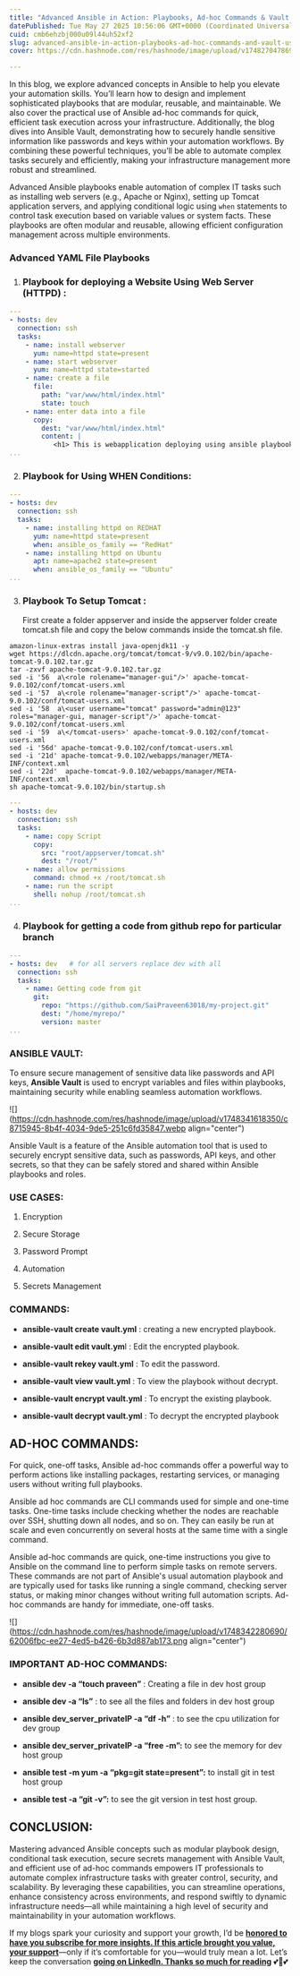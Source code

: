 ```yaml
---
title: "Advanced Ansible in Action: Playbooks, Ad-hoc Commands & Vault Usage"
datePublished: Tue May 27 2025 10:56:06 GMT+0000 (Coordinated Universal Time)
cuid: cmb6ehzbj000u09l44uh52xf2
slug: advanced-ansible-in-action-playbooks-ad-hoc-commands-and-vault-usage
cover: https://cdn.hashnode.com/res/hashnode/image/upload/v1748270478694/97e60a6c-92db-496f-95a5-78ef5cec586e.jpeg

---
```


In this blog, we explore advanced concepts in Ansible to help you elevate your automation skills. You’ll learn how to design and implement sophisticated playbooks that are modular, reusable, and maintainable. We also cover the practical use of Ansible ad-hoc commands for quick, efficient task execution across your infrastructure. Additionally, the blog dives into Ansible Vault, demonstrating how to securely handle sensitive information like passwords and keys within your automation workflows. By combining these powerful techniques, you’ll be able to automate complex tasks securely and efficiently, making your infrastructure management more robust and streamlined.

Advanced Ansible playbooks enable automation of complex IT tasks such as installing web servers (e.g., Apache or Nginx), setting up Tomcat application servers, and applying conditional logic using `when` statements to control task execution based on variable values or system facts. These playbooks are often modular and reusable, allowing efficient configuration management across multiple environments.

### **Advanced YAML File Playbooks**

1. ### **Playbook for deploying a Website Using Web Server (HTTPD) :**
    

```yaml
---
- hosts: dev
  connection: ssh
  tasks:
    - name: install webserver
      yum: name=httpd state=present
    - name: start webserver
      yum: name=httpd state=started
    - name: create a file
      file:
        path: "var/www/html/index.html"
        state: touch
    - name: enter data into a file
      copy:
        dest: "var/www/html/index.html"
        content: |
           <h1> This is webapplication deploying using ansible playbooks </h1>
...
```

2. ### **Playbook for Using WHEN Conditions:**
    

```yaml
---
- hosts: dev
  connection: ssh
  tasks:
    - name: installing httpd on REDHAT
      yum: name=httpd state=present
      when: ansible_os_family == "RedHat"
    - name: installing httpd on Ubuntu
      apt: name=apache2 state=present
      when: ansible_os_family == "Ubuntu"
...
```

3. ### **Playbook To Setup Tomcat :**
    
    First create a folder appserver and inside the appserver folder create tomcat.sh file and copy the below commands inside the tomcat.sh file.
    

```basic
amazon-linux-extras install java-openjdk11 -y
wget https://dlcdn.apache.org/tomcat/tomcat-9/v9.0.102/bin/apache-tomcat-9.0.102.tar.gz
tar -zxvf apache-tomcat-9.0.102.tar.gz
sed -i '56  a\<role rolename="manager-gui"/>' apache-tomcat-9.0.102/conf/tomcat-users.xml
sed -i '57  a\<role rolename="manager-script"/>' apache-tomcat-9.0.102/conf/tomcat-users.xml
sed -i '58  a\<user username="tomcat" password="admin@123" roles="manager-gui, manager-script"/>' apache-tomcat-9.0.102/conf/tomcat-users.xml
sed -i '59  a\</tomcat-users>' apache-tomcat-9.0.102/conf/tomcat-users.xml
sed -i '56d' apache-tomcat-9.0.102/conf/tomcat-users.xml
sed -i '21d' apache-tomcat-9.0.102/webapps/manager/META-INF/context.xml
sed -i '22d'  apache-tomcat-9.0.102/webapps/manager/META-INF/context.xml
sh apache-tomcat-9.0.102/bin/startup.sh
```

```yaml
---
- hosts: dev
  connection: ssh
  tasks:
    - name: copy Script
      copy:
        src: "root/appserver/tomcat.sh"
        dest: "/root/"
    - name: allow permissions
      command: chmod +x /root/tomcat.sh
    - name: run the script
      shell: nohup /root/tomcat.sh
...
```

4. ### **Playbook for getting a code from github repo for particular branch**
    

```yaml
---
- hosts: dev   # for all servers replace dev with all
  connection: ssh
  tasks:
    - name: Getting code from git
      git:
        repo: "https://github.com/SaiPraveen63018/my-project.git"
        dest: "/home/myrepo/"
        version: master
...
```

### **ANSIBLE VAULT:**

To ensure secure management of sensitive data like passwords and API keys, **Ansible Vault** is used to encrypt variables and files within playbooks, maintaining security while enabling seamless automation workflows.

![](https://cdn.hashnode.com/res/hashnode/image/upload/v1748341618350/c8715945-8b4f-4034-9de5-251c6fd35847.webp align="center")

Ansible Vault is a feature of the Ansible automation tool that is used to securely encrypt sensitive data, such as passwords, API keys, and other secrets, so that they can be safely stored and shared within Ansible playbooks and roles.

### **USE CASES:**

1. Encryption
    
2. Secure Storage
    
3. Password Prompt
    
4. Automation
    
5. Secrets Management
    

### **COMMANDS:**

* **ansible-vault create vault.yml** : creating a new encrypted playbook.
    
* **ansible-vault edit vault.ym**l : Edit the encrypted playbook.
    
* **ansible-vault rekey vault.yml** : To edit the password.
    
* **ansible-vault view vault.yml** : To view the playbook without decrypt.
    
* **ansible-vault encrypt vault.yml** : To encrypt the existing playbook.
    
* **ansible-vault decrypt vault.yml** : To decrypt the encrypted playbook
    

## **AD-HOC COMMANDS:**

For quick, one-off tasks, Ansible ad-hoc commands offer a powerful way to perform actions like installing packages, restarting services, or managing users without writing full playbooks.

Ansible ad hoc commands are CLI commands used for simple and one-time tasks. One-time tasks include checking whether the nodes are reachable over SSH, shutting down all nodes, and so on. They can easily be run at scale and even concurrently on several hosts at the same time with a single command.

Ansible ad-hoc commands are quick, one-time instructions you give to Ansible on the command line to perform simple tasks on remote servers. These commands are not part of Ansible's usual automation playbook and are typically used for tasks like running a single command, checking server status, or making minor changes without writing full automation scripts. Ad-hoc commands are handy for immediate, one-off tasks.

![](https://cdn.hashnode.com/res/hashnode/image/upload/v1748342280690/62006fbc-ee27-4ed5-b426-6b3d887ab173.png align="center")

### **IMPORTANT AD-HOC COMMANDS:**

* **ansible dev -a “touch praveen”** : Creating a file in dev host group
    
* **ansible dev -a “ls”** : to see all the files and folders in dev host group
    
* **ansible dev\_server\_privateIP -a “df -h”** : to see the cpu utilization for dev group
    
* **ansible dev\_server\_privateIP -a “free -m”:** to see the memory for dev host group
    
* **ansible test -m yum -a “pkg=git state=present”:** to install git in test host group
    
* **ansible test -a “git -v”:** to see the git version in test host group.
    

## CONCLUSION:

Mastering advanced Ansible concepts such as modular playbook design, conditional task execution, secure secrets management with Ansible Vault, and efficient use of ad-hoc commands empowers IT professionals to automate complex infrastructure tasks with greater control, security, and scalability. By leveraging these capabilities, you can streamline operations, enhance consistency across environments, and respond swiftly to dynamic infrastructure needs—all while maintaining a high level of security and maintainability in your automation workflows.

If my blogs spark your curiosity and support your growth, I’d be [**honored to have you subscribe for more insights. If this article brought you value, your support**](https://hashnode.com/@SaiPraveen63)—only if it’s comfortable for you—would truly mean a lot. Let’s keep the conversation [**going on LinkedIn. Thanks so much for reading**](https://www.linkedin.com/in/donthamsetti-purna-durga-sai-praveen-2670b6260/) 💕💞💕